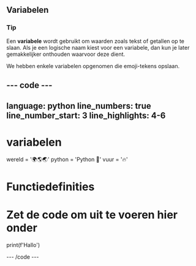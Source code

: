 <h2 class="c-project-heading--explainer">Variabelen</h2>

<div class="c-project-callout c-project-callout--tip">

### Tip

Een **variabele** wordt gebruikt om waarden zoals tekst of getallen op te slaan. Als je een logische naam kiest voor een variabele, dan kun je later gemakkelijker onthouden waarvoor deze dient.

</div>

We hebben enkele variabelen opgenomen die emoji-tekens opslaan.

<div class="c-project-code">

## --- code ---

language: python
line_numbers: true
line_number_start: 3
line_highlights: 4-6
---------------------------------------------------------

# variabelen

wereld = '🌍🌎🌏'
python = 'Python 🐍'
vuur = '🔥'

# Functiedefinities

# Zet de code om uit te voeren hier onder

print(f'Hallo')

\--- /code ---

</div>


